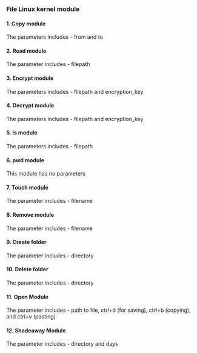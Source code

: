 ### File Linux kernel module
#### 1. Copy module
The parameters includes - from and to
#### 2. Read module
The parameter includes - filepath
#### 3. Encrypt module
The parameters includes - filepath and encryption_key
#### 4. Decrypt module
The parameters includes - filepath and encryption_key
#### 5. ls module
The parameters includes - filepath
#### 6. pwd module
This module has no parameters
#### 7. Touch module
The parameter includes - filename
#### 8. Remove module
The parameter includes - filename
#### 9. Create folder
The parameter includes - directory
#### 10. Delete folder
The parameter includes - directory
#### 11. Open Module
The parameter includes - path to file, ctrl+d (for saving), ctrl+b (copying), and ctrl+v (pasting)
#### 12. Shadeaway Module
The parameter includes - directory and days

